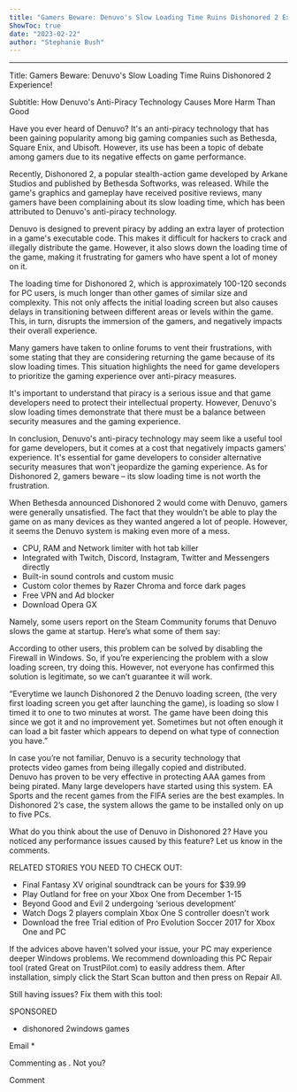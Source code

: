 ```yaml
---
title: "Gamers Beware: Denuvo's Slow Loading Time Ruins Dishonored 2 Experience!"
ShowToc: true 
date: "2023-02-22"
author: "Stephanie Bush"
---
```

*****
Title: Gamers Beware: Denuvo's Slow Loading Time Ruins Dishonored 2 Experience!

Subtitle: How Denuvo's Anti-Piracy Technology Causes More Harm Than Good

Have you ever heard of Denuvo? It's an anti-piracy technology that has been gaining popularity among big gaming companies such as Bethesda, Square Enix, and Ubisoft. However, its use has been a topic of debate among gamers due to its negative effects on game performance.

Recently, Dishonored 2, a popular stealth-action game developed by Arkane Studios and published by Bethesda Softworks, was released. While the game's graphics and gameplay have received positive reviews, many gamers have been complaining about its slow loading time, which has been attributed to Denuvo's anti-piracy technology.

Denuvo is designed to prevent piracy by adding an extra layer of protection in a game's executable code. This makes it difficult for hackers to crack and illegally distribute the game. However, it also slows down the loading time of the game, making it frustrating for gamers who have spent a lot of money on it.

The loading time for Dishonored 2, which is approximately 100-120 seconds for PC users, is much longer than other games of similar size and complexity. This not only affects the initial loading screen but also causes delays in transitioning between different areas or levels within the game. This, in turn, disrupts the immersion of the gamers, and negatively impacts their overall experience.

Many gamers have taken to online forums to vent their frustrations, with some stating that they are considering returning the game because of its slow loading times. This situation highlights the need for game developers to prioritize the gaming experience over anti-piracy measures.

It's important to understand that piracy is a serious issue and that game developers need to protect their intellectual property. However, Denuvo's slow loading times demonstrate that there must be a balance between security measures and the gaming experience.

In conclusion, Denuvo's anti-piracy technology may seem like a useful tool for game developers, but it comes at a cost that negatively impacts gamers' experience. It's essential for game developers to consider alternative security measures that won't jeopardize the gaming experience. As for Dishonored 2, gamers beware – its slow loading time is not worth the frustration.


When Bethesda announced Dishonored 2 would come with Denuvo, gamers were generally unsatisfied. The fact that they wouldn’t be able to play the game on as many devices as they wanted angered a lot of people. However, it seems the Denuvo system is making even more of a mess.
 
- CPU, RAM and Network limiter with hot tab killer
 - Integrated with Twitch, Discord, Instagram, Twitter and Messengers directly
 - Built-in sound controls and custom music
 - Custom color themes by Razer Chroma and force dark pages
 - Free VPN and Ad blocker
 - Download Opera GX

 
Namely, some users report on the Steam Community forums that Denuvo slows the game at startup. Here’s what some of them say:
 
According to other users, this problem can be solved by disabling the Firewall in Windows. So, if you’re experiencing the problem with a slow loading screen, try doing this. However, not everyone has confirmed this solution is legitimate, so we can’t guarantee it will work.
 
“Everytime we launch Dishonored 2 the Denuvo loading screen, (the very first loading screen you get after launching the game), is loading so slow I timed it to one to two minutes at worst. The game have been doing this since we got it and no improvement yet. Sometimes but not often enough it can load a bit faster which appears to depend on what type of connection you have.”
 
In case you’re not familiar, Denuvo is a security technology that protects video games from being illegally copied and distributed. Denuvo has proven to be very effective in protecting AAA games from being pirated. Many large developers have started using this system. EA Sports and the recent games from the FIFA series are the best examples. In Dishonored 2‘s case, the system allows the game to be installed only on up to five PCs.
 
What do you think about the use of Denuvo in Dishonored 2? Have you noticed any performance issues caused by this feature? Let us know in the comments.
 
RELATED STORIES YOU NEED TO CHECK OUT:
 
- Final Fantasy XV original soundtrack can be yours for $39.99
 - Play Outland for free on your Xbox One from December 1-15
 - Beyond Good and Evil 2 undergoing ‘serious development’
 - Watch Dogs 2 players complain Xbox One S controller doesn’t work
 - Download the free Trial edition of Pro Evolution Soccer 2017 for Xbox One and PC

 

 
If the advices above haven't solved your issue, your PC may experience deeper Windows problems. We recommend downloading this PC Repair tool (rated Great on TrustPilot.com) to easily address them. After installation, simply click the Start Scan button and then press on Repair All.
 
Still having issues? Fix them with this tool:
 
SPONSORED
 
- dishonored 2windows games

 
Email * 
 

Commenting as .
Not you?

 
Comment 






